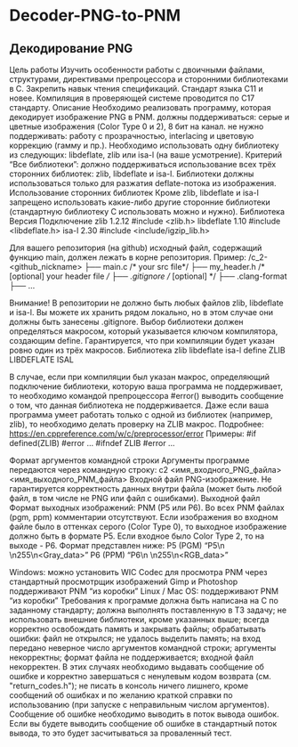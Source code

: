 # Decoder-PNG-to-PNM
## Декодирование PNG
Цель работы
Изучить особенности работы с двоичными файлами, структурами, директивами препроцессора и сторонними библиотеками в C. Закрепить навык чтения спецификаций.
Стандарт языка
С11 и новее. Компиляция в проверяющей системе проводится по С17 стандарту.
Описание
Необходимо реализовать программу, которая декодирует изображение PNG в PNM. 
должны поддерживаться: серые и цветные изображения (Color Type 0 и 2), 8 бит на канал.
не нужно поддерживать: работу с прозрачностью, interlacing и цветовую коррекцию (гамму и пр.).
Необходимо использовать одну библиотеку из следующих: libdeflate, zlib или isa-l (на ваше усмотрение).
Критерий “Все библиотеки”: должно поддерживаться использование всех трёх сторонних библиотек: zlib, libdeflate и isa-l.
Библиотеки должны использоваться только для разжатия deflate-потока из изображения.
Использование сторонних библиотек
Кроме zlib, libdeflate и isa-l запрещено использовать какие-либо другие сторонние библиотеки (стандартную библиотеку С использовать можно и нужно).
Библиотека
Версия
Подключение
zlib
1.2.12
#include <zlib.h>
libdeflate
1.10
#include <libdeflate.h>
isa-l
2.30
#include <include/igzip_lib.h>

Для вашего репозитория (на github) исходный файл, содержащий функцию main, должен лежать в корне репозитория. Пример: 
/c_2-<github_nickname>
├── main.c /* your src file*/
├── my_header.h /* [optional] your header file */
├── .gitignore /* [optional] */
├── .clang-format
├── …



Внимание! В репозитории не должно быть любых файлов zlib, libdeflate и isa-l. Вы можете их хранить рядом локально, но в этом случае они должны быть занесены .gitignore.
Выбор библиотеки должен определяться макросом, который указывается ключом компилятора, создающим define. Гарантируется, что при компиляции будет указан ровно один из трёх макросов.
Библиотека
zlib
libdeflate
isa-l
define
ZLIB
LIBDEFLATE
ISAL

В случае, если при компиляции был указан макрос, определяющий подключение библиотеки, которую ваша программа не поддерживает, то необходимо командой препроцессора #error() выводить сообщение о том, что данная библиотека не поддерживается. Даже если ваша программа умеет работать только с одной из библиотек (например, zlib), то необходимо делать проверку на ZLIB макрос. Подробнее: https://en.cppreference.com/w/c/preprocessor/error 
Примеры:
#if defined(ZLIB)
#error …
#ifndef ZLIB
#error …

Формат аргументов командной строки
Аргументы программе передаются через командную строку:
c2 <имя_входного_PNG_файла> <имя_выходного_PNM_файла>
Входной файл
PNG-изображение. Не гарантируется корректность данных внутри файла (может быть любой файл, в том числе не PNG или файл с ошибками).
Выходной файл
Формат выходных изображений: PNM (P5 или P6). Во всех PNM файлах (pgm, ppm) комментарии отсутствуют. 
Если изображения во входном файле было в оттенках серого (Color Type 0), то выходное изображение должно быть в формате P5. Если входное было Color Type 2, то на выходе - P6.
Формат представлен ниже:
P5 (PGM)
“P5\n<width> <height>\n255\n<Gray_data>”
P6 (PPM)
“P6\n<width> <height>\n255\n<RGB_data>”

Windows: 
можно установить WIC Codec для просмотра PNM через стандартный просмотрщик изображений
Gimp и Photoshop поддерживают PNM “из коробки”
Linux / Mac OS:  поддерживают PNM “из коробки”
Требования к программе
должна быть написана на C по заданному стандарту;
должна выполнять поставленную в ТЗ задачу;
не использовать внешние библиотеки, кроме указанных выше;
всегда корректно освобождать память и закрывать файлы;
обрабатывать ошибки: 
файл не открылся; 
не удалось выделить память;
на вход передано неверное число аргументов командной строки;
аргументы некорректны;
формат файла не поддерживается;
входной файл некорректен.
В этих случаях необходимо выдавать сообщение об ошибке и корректно завершаться с ненулевым кодом возврата (см. "return_codes.h");
не писать в консоль ничего лишнего, кроме сообщений об ошибках и по желанию краткой справки по использованию (при запуске с неправильным числом аргументов).
Сообщение об ошибке необходимо выводить в поток вывода ошибок. Если вы будете выводить сообщение об ошибке в стандартный поток вывода, то это будет засчитываться за проваленный тест.
